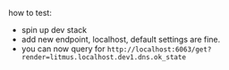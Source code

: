 how to test:

* spin up dev stack
* add new endpoint, localhost, default settings are fine.
* you can now query for `http://localhost:6063/get?render=litmus.localhost.dev1.dns.ok_state`
